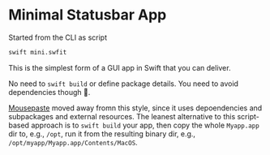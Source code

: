 # Minimal Statusbar App
Started from the CLI as script
```bash
swift mini.swfit
```
This is the simplest form of a GUI app in Swift that you can deliver.

No need to `swift build` or define package details.
You need to avoid dependencies though 🤔.

[Mousepaste](../Mousepaste) moved away fromn this style, since it uses
depoendencies and subpackages and external resources. The leanest alternative to this script-based approach is to `swift build` your app, then copy the whole `Myapp.app` dir to, e.g., `/opt`, run it from the resulting binary dir, e.g., `/opt/myapp/Myapp.app/Contents/MacOS`.